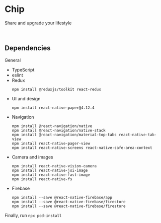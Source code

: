 # Chip
Share and upgrade your lifestyle

<br/>

## Dependencies
General
- TypeScript
- eslint
- Redux
    ```
    npm install @reduxjs/toolkit react-redux
    ```
- UI and design
    ```
    npm install react-native-paper@4.12.4
    ```
- Navigation
    ```
    npm install @react-navigation/native
    npm install @react-navigation/native-stack
    npm install @react-navigation/material-top-tabs react-native-tab-view
    npm install react-native-pager-view
    npm install react-native-screens react-native-safe-area-context
    ```
- Camera and images
    ```
    npm install react-native-vision-camera
    npm install react-native-jsi-image
    npm install react-native-fast-image
    npm install react-native-fs
    ```
- Firebase
    ```
    npm install --save @react-native-firebase/app
    npm install --save @react-native-firebase/firestore
    npm install --save @react-native-firebase/firestore
    ```


Finally, run `npx pod-install`
